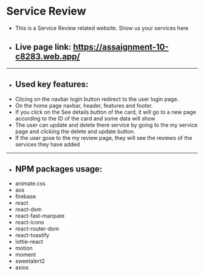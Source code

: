 # Service Review
* This is a Service Review related website. Show us your services here
 - ## Live page link: https://assaignment-10-c8283.web.app/
 *** 
- ## Used key features:
* Clicing on the navbar login button  redirect to the user login page.
* On the home page navbar, header, features and footer.
* If you click on the See details button of the card, it will go to a new page according to the ID of the card and some data will show
* The user can update and delete there service by going to the my service page and clicking the delete and update button.
*  If the user gose to the my review page, they will see the reviews of the services they have added
*** 
- ## NPM packages usage: 
* animate.css
* aos
* firebase
* react
* react-dom
* react-fast-marquee
* react-icons
* react-router-dom
* react-toastify
* lottie-react
* motion
* moment
* sweetalert2
* axios
